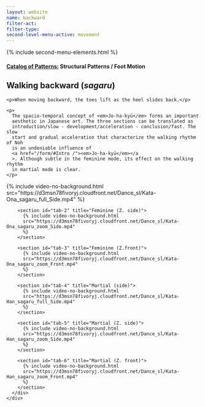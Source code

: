 ```yaml
---
layout: website
name: backward
filter-act:
filter-type:
second-level-menu-active: movement
---
```


{% include second-menu-elements.html %}

<main class="page-content">
  <div class="text-container">
    <h4>
      <a href="/movement/">Catalog of Patterns:</a> Structural Patterns / Foot
      Motion
    </h4>
    <h2>Walking backward (<em>sagaru</em>)</h2>

    <p>When moving backward, the toes lift as the heel slides back.</p>

    <p>
      The spacio-temporal concept of <em>Jo-ha-kyū</em> forms an important
      aesthetic in Japanese art. The three sections can be translated as
      introduction/slow - development/acceleration - conclusion/fast. The slow
      start and gradual acceleration that characterize the walking rhythm of Noh
      is an undeniable influence of
      <a href="/form/#Intro /"><em>Jo-ha-kyū</em></a
      >. Although subtle in the feminine mode, its effect on the walking rhythm
      in martial mode is clear.
    </p>
  </div>

  <div class="tabs-container">
    <div class="tabs-container__links">
      <div class="wrapper">
        <div id="tabs"></div>
      </div>
    </div>
    <div class="tabs-container__content">
      <div class="wrapper">
        <section id="tab-1" title="Feminine (side)">
          {% include video-no-background.html
          src="https://d3msn78fivoryj.cloudfront.net/Dance_sl/Kata-Ona_sagaru_full_Side.mp4"
          %}
        </section>

        <section id="tab-2" title="Feminine (Z. side)">
          {% include video-no-background.html
          src="https://d3msn78fivoryj.cloudfront.net/Dance_sl/Kata-Ona_sagaru_zoom_Side.mp4"
          %}
        </section>

        <section id="tab-3" title="Feminine (Z.front)">
          {% include video-no-background.html
          src="https://d3msn78fivoryj.cloudfront.net/Dance_sl/Kata-Ona_sagaru_zoom_Front.mp4"
          %}
        </section>

        <section id="tab-4" title="Martial (side)">
          {% include video-no-background.html
          src="https://d3msn78fivoryj.cloudfront.net/Dance_sl/Kata-Han_sagaru_full_Side.mp4"
          %}
        </section>

        <section id="tab-5" title="Martial (Z. side)">
          {% include video-no-background.html
          src="https://d3msn78fivoryj.cloudfront.net/Dance_sl/Kata-Han_sagaru_zoom_Side.mp4"
          %}
        </section>

        <section id="tab-6" title="Martial (Z. front)">
          {% include video-no-background.html
          src="https://d3msn78fivoryj.cloudfront.net/Dance_sl/Kata-Han_sagaru_zoom_Front.mp4"
          %}
        </section>
      </div>
    </div>
  </div>
</main>
